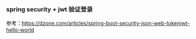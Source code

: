

### spring security + jwt 验证登录
参考：https://dzone.com/articles/spring-boot-security-json-web-tokenjwt-hello-world